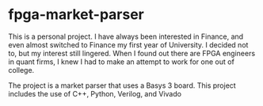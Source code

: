 # fpga-market-parser
This is a personal project. I have always been interested in Finance, and even almost switched to Finance my first year of University. I decided not to, but my interest still lingered. When I found out there are FPGA engineers in quant firms, I knew I had to make an attempt to work for one out of college.

The project is a market parser that uses a Basys 3 board. This project includes the use of C++, Python, Verilog, and Vivado
